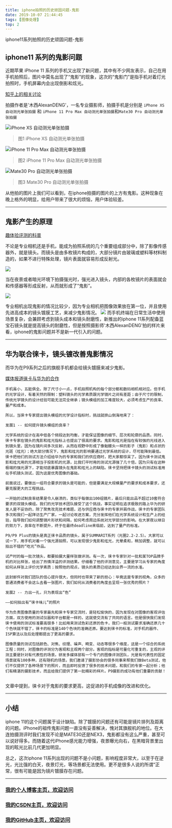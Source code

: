 ```yaml
---
title: iphone拍照的历史顽固问题-鬼影
date: 2019-10-07 21:44:45
tags: [图像处理]
top: 2
---
```


iphone11系列拍照的历史顽固问题-鬼影
<!--more-->


## iphone11 系列的鬼影问题
近期苹果 iPhone 11 系列的手机又出现了新问题，其中有不少网友表示，自己在用手机拍照后，图片中莫名出现了“鬼影”的现象，这次的“鬼影门”是指手机对着灯光拍照时，手机屏幕内会出现倒影和炫光。

[知乎上的相关讨论](https://www.zhihu.com/question/348478461/answer/840490857)

拍摄作者是'木西AlexanDENG'，一名专业摄影师，拍摄手机是分别是 `iPhone XS 自动测光单张拍摄` 和 `iPhone 11 Pro Max 自动测光单张拍摄`和`Mate30 Pro 自动测光单张拍摄`

![iPhone XS 自动测光单张拍摄](https://img-blog.nos-eastchina1.126.net/blog/blog_guiying_1.jpg)

>图1 iPhone XS 自动测光单张拍摄

![iPhone 11 Pro Max 自动测光单张拍摄](https://img-blog.nos-eastchina1.126.net/blog/blog_guiying_3_i11.jpg)

>图2 iPhone 11 Pro Max 自动测光单张拍摄

![Mate30 Pro 自动测光单张拍摄](https://img-blog.nos-eastchina1.126.net/blog/blog_guiying_2.jpg)

>图3 Mate30 Pro 自动测光单张拍摄

从他拍的图片上我们可以看到，在iphone拍摄的图片的上方有鬼影。这种现象在晚上格外的明显，给用户带来了很大的烦恼，用户体验较差。

---
## 鬼影产生的原理
[趣体验评测的科普](https://www.bilibili.com/video/av69411194?from=search&seid=12798611946182658204)



不论是专业相机还是手机，能成为拍照系统的几个重要组成部分中，除了影像传感器外，就是镜头。而镜头是由多枚镜片构成的，大部分镜片由玻璃或塑料等材料制造的，如果不进行特殊处理，镜片表面就容易形成反射光。

![](https://img-blog.nos-eastchina1.126.net/blog/blog_guiying_Q1.jpg)


当在夜景或者暗光环境下拍摄强光时，强光进入镜头，内部的各枚镜片的表面就会和传感器等形成反射，从而就形成了“鬼影”。

![](https://img-blog.nos-eastchina1.126.net/blog/blog_guiying_Q2.jpg)


专业相机出现鬼影的情况比较少，因为专业相机把图像效果放在第一位，并且使用先进高成本的镜头镀膜工艺，来减少鬼影情况。
![](https://img-blog.nos-eastchina1.126.net/blog/blog_guiying_Q3.jpg)
而手机终端在日常生活中使用场景复杂，会兼顾考虑到镜头成本和镜头耐磨性，新推出的iphone 11系列配备蓝宝石镜头就是提高镜头的耐磨性，但是按照摄影师'木西AlexanDENG'拍的样片来看，iphone的鬼影问题并不是新一代引入的问题。

---
## 华为联合徕卡，镜头镀改善鬼影情况
而华为在P9系列之后的旗舰手机都会给镜头镀膜来减少鬼影。

[媒体报道徕卡与华为的合作](http://m.sohu.com/a/166216300_99907693)

```
手机虽小，五脏俱全。除了尺寸小一点，手机拍照机构的每个部分都和数码相机相对应。但手机的光学设计，有着天然的限制：塑料镜头的光学素质跟光学镜片之间有差距；由于尺寸的限制，传统光学镜头的设计经验可能无法完全继承；镜头模组的加工难度较大，必须考虑生产的良率、量产和成本。

所以，当徕卡专家提出镜头模组的光学设计指标时，挑战就排山倒海地来了：

发展1 -- 如何提升镜头模组的良率？

光学系统的设计在高中低各个频段达到均衡，才能保证图像的细节、层次和轮廓的品质。同时，徕卡专家在镜头的鬼影和炫光指标上也提出了很高的要求。鬼影和炫光是指在有较强的光线进入到镜头里，因为在镜片间多次反射，从而在视野中形成了像骷髅头一样的影子（鬼影）和点状的光斑（炫光）；绝大部分情况下，鬼影和炫光的影响要通过光学系统的设计，尽可能降到最低。徕卡把他们的测试方法介绍给华为的专家和我们的供应商时，把大家都惊呆了。因为徕卡测试鬼影和炫光用的光源相当于投影机的光源，比我们平时用的测试光源强了几十倍，因为只有在这种极端的强光源下，才能彻底暴露镜头在鬼影和炫光上的缺陷。徕卡坚持把徕卡镜头的测试标准用在手机镜头测试，因为这是优秀图像的基础。

前面说过，要做出一组符合要求的镜头是可能的，但是要满足大规模量产的要求和成本要求，还要克服更大的工程挑战。

一开始的试制良率结果是令人崩溃的，类似于每做出100组镜片，最后只能出品不超过10套符合要求的双镜头模组。我们的光学技术团队接受了这个挑战，事实证明在追求极致的路上华为的研发人是不妥协的，除了聚焦攻克技术难题，还与供应商与徕卡的专家并肩作战，徕卡的专家团队多次和我们一起拜访生产厂家，一起讨论改进方案，充分发挥他们在光学系统设计和生产上的经验，指导我们如何调整镜片形状和间隔，如何考虑周边系统对光学部分的影响。在大家夜以继日的努力下，良率在不断提升，终于在最终deadline来临前，达到了量产的标准。

P9/P9 Plus的镜头是真正徕卡品质的镜头，属于SUMMARIT系列（光圈2.2-2.5）。大家可以试一下，用手机对着一个强光源拍照，可以发现很少鬼影和炫光，光晕柔和，稍加调整，就可以拍出不错的“吃光”作品。

试产时的每一批次镜头，都要拍摄大量样张做评测。有一次，徕卡专家针对一批和某TOP品牌手机的对比样张，给出了热情洋溢的评测结果。仔细看了他的评测意见，主要是学习从专家的角度如何从样张上评价光学素质；按照他的观点，镜头的素质已经达到业界一流的水准。

这封邮件对我们团队的信心提升很大，但同时也带来了新的担心：毕竟这是专家的视角，众多的普通消费者不会这么去看一张图片，我们如何从消费者的角度去呈现一张优秀的照片？

发展2 -- 力出一孔，只为表现出“色”

——如何拍出有“徕卡味儿”的照片

华为负责图像质量的专家最先和徕卡专家交流时，是轻松愉快的，因为发现在对图像的客观评估方面，双方使用的测试仪器和平台都是一样的，这就使交流有了共同的语言。但是很快我们发现徕卡使用的测试标准要高很多！比如用来测试色彩还原的色卡，我们一般测试要求准确还原几十个色块就不错了，徕卡的标准是140个色块的准确还原。要达到徕卡的标准，对手机的器件、ISP算法以及后处理都提出了更高的要求。

图像质量的测试包括颜色、对焦、纹理、噪声、畸变、动态等很多个维度，这是一个综合的系统工程；同时，对图像的评测分为客观和主观两个部分。客观的指标是可量化可重复的，主观的评测主要是针对有代表性的场景。研发多媒体部有一个专门的图像评测团队，光是有代表性的固定场景就有100多种，还有随机的场景。我们邀请了摄影协会的很多同事来帮我们做Beta测试，他们不仅提供了各种场景下的照片，而且即时反馈了很多的技术问题，和我们的专家一起分析；他们有精湛的摄影技术，而且给我们提供了第一批精彩的样片。P9摄影的成功有他们重要的贡献！


```
文章中提到，徕卡对于鬼影的要求更高，这促进的手机成像的改进和优化。

---
## 小结
iphone 11的这个问题属于设计缺陷。除了镀膜的问题还有可能是镜片排列及距离的问题。iPhone的祖传鬼影问题一直没有妥善解决，愧对其旗舰机的地位。在大连拍摄测评时我们发现不论是MATE30还是NEX3，鬼影都没有这么严重，甚至可以说好得多。而随着这代iPhone感光能力增强，夜景曝光向右，在黑暗背景里出现的眩光比前几代更加明显。

总之，这次iphone 11系列出现的问题不是小问题，影响程度非常大，以至于在逆光，光比强的白天，夜景灯光，等场景都无法使用。更不是很多人说的所谓“正常，很有可能是因为镜片镀膜存在问题。



---

### [我的个人博客主页，欢迎访问](http://www.aomanhao.top/)
### [我的CSDN主页，欢迎访问](https://blog.csdn.net/Aoman_Hao)
### [我的GitHub主页，欢迎访问](https://github.com/AomanHao)


